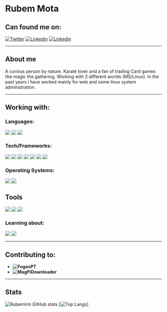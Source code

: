 # Rubem Mota

## Can found me on:
[![Twitter](https://img.shields.io/badge/twitter-gray?logo=twitter&style=for-the-badge)](https://twitter.com/rubemlrm)
[![Linkedin](https://img.shields.io/badge/linked-gray?logo=linkedin&style=for-the-badge)](https://www.linkedin.com/in/rubemlrm)
[![Linkedin](https://img.shields.io/badge/gmail-gray?logo=gmail&style=for-the-badge)](mailto:rubemmota89@gmail.com)

---

## About me

A curious person by nature. Karaté lover and a fan of trading Card games like magic the gathering. Working with 2 different worlds (MS/Linux). In the past years i have worked mainly for web and some linux system administration.

---
## Working with:

### Languages:
![](https://img.shields.io/badge/php-gray?color=grey&logo=php&style=for-the-badge)
![](https://img.shields.io/badge/javascript-gray?color=grey&logo=Javascript&style=for-the-badge)
![](https://img.shields.io/badge/C%23-gray?color=grey&logo=c-sharp&style=for-the-badge)

### Tech/Frameworks:

![](https://img.shields.io/badge/WCF-gray?color=grey&logo=.Net&style=for-the-badge)
![](https://img.shields.io/badge/Laravel-gray?color=grey&logo=Laravel&style=for-the-badge)
![](https://img.shields.io/badge/Vuejs-gray?color=grey&logo=Vue.js&style=for-the-badge)
![](https://img.shields.io/badge/MariaDB-gray?color=grey&logo=mariadb&style=for-the-badge)
![](https://img.shields.io/badge/MSSql-gray?color=grey&logo=Microsoft-SQL-Server&style=for-the-badge)
![](https://img.shields.io/badge/Docker-gray?color=grey&logo=Docker&style=for-the-badge)
![](https://img.shields.io/badge/Kubernetes-gray?color=grey&logo=Kubernetes&style=for-the-badge)

### Operating Systems:

![](https://img.shields.io/badge/CentOS-gray?color=grey&logo=CentOS&style=for-the-badge)
![](https://img.shields.io/badge/Debian-gray?color=grey&logo=Debian&style=for-the-badge)

## Tools
![](https://img.shields.io/badge/Visual%20Studio-gray?color=grey&logo=Visual-Studio&style=for-the-badge)
![](https://img.shields.io/badge/Git-gray?color=grey&logo=Git&style=for-the-badge)
![](https://img.shields.io/badge/Apache-gray?color=grey&logo=apache&style=for-the-badge)


### Learning about:
![](https://img.shields.io/badge/Ansible-gray?color=grey&logo=ansible&style=for-the-badge) ![](https://img.shields.io/badge/GithubActions-gray?color=grey&logo=github-actions&style=for-the-badge)


---
## Contributing to:

- **![FogosPT](https://github.com/FogosPT/fogospt)**
- **![MagPiDownloader](https://github.com/joergi/MagPiDownloader)**

---
## Stats
![Rubemlrm GitHub stats](https://github-readme-stats.vercel.app/api?username=rubemlrm&show_icons=true&theme=nord) [![Top Langs](https://github-readme-stats.vercel.app/api/top-langs/?username=rubemlrm&theme=nord&langs_count=8&layout=compact)]
